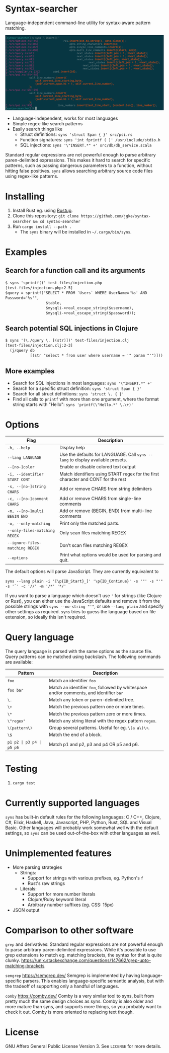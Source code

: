 Syntax-searcher
===============

Language-independent command-line utility for syntax-aware pattern matching.

![Screenshot showing an example query and output.](doc/screenshot.png)

- Language-independent, works for most languages
- Simple regex-like search patterns
- Easily search things like
    - Struct definitions: `syns 'struct Span { }' src/psi.rs`
    - Function signatures: `syns 'int fprintf ( )' /usr/include/stdio.h`
    - SQL injections: `syns '\"INSERT.*" +' src/db/db_service.scala`

Standard regular expressions are not powerful enough to parse arbitrary
paren-delimited expressions. This makes it hard to search for specific
patterns, such as passing dangerous parameters to a function, without hitting
false positives. `syns` allows searching arbitrary source code files using
regex-like patterns.

Installing
==========

1) Install Rust eg. using [Rustup](https://rustup.rs/).
2) Clone this repository: `git clone https://github.com/jgke/syntax-searcher && cd syntax-searcher`
3) Run `cargo install --path .`
    - The `syns` binary will be installed in `~/.cargo/bin/syns`.

Examples
========

Search for a function call and its arguments
--------------------------------------------
```
$ syns 'sprintf()' test-files/injection.php
[test-files/injection.php:2-5]
$query = sprintf("SELECT * FROM `Users` WHERE UserName='%s' AND Password='%s'",
                  $table,
                  $mysqli->real_escape_string($username),
                  $mysqli->real_escape_string($password));
```

Search potential SQL injections in Clojure
------------------------------------------
```
$ syns '(\./query \. [(str)])' test-files/injection.clj
[test-files/injection.clj:2-3]
  (j/query db
           [(str "select * from user where username = '" param "'")]))
```

More examples
-------------
- Search for SQL injections in most languages: `syns '\"INSERT.*" +'`
- Search for a specific struct definition: `syns 'struct Span { }'`
- Search for all struct definitions: `syns 'struct \. { }'`
- Find all calls to `printf` with more than one argument, where the format string starts with "Hello": `syns 'printf(\"Hello.*" \.\+)'`

Options
=======
| Flag                            | Description                                                                       |
|---------------------------------|-----------------------------------------------------------------------------------|
| `-h, --help`                    | Display help                                                                      |
| `--lang LANGUAGE`               | Use the defaults for LANGUAGE. Call `syns --lang` to display available presets.   |
| `--[no-]color`                  | Enable or disable colored text output                                             |                                            |
| `-i, --identifier START CONT`   | Match identifiers using START regex for the first character and CONT for the rest |
| `-s, --[no-]string CHARS`       | Add or remove CHARS from string delimiters                                        |
| `-c, --[no-]comment CHARS`      | Add or remove CHARS from single-line comments                                     |
| `-m, --[no-]multi BEGIN END`    | Add or remove (BEGIN, END) from multi-line comments                               |
| `-o, --only-matching`           | Print only the matched parts.                                                     |
| `--only-files-matching REGEX`   | Only scan files matching REGEX                                                    |
| `--ignore-files-matching REGEX` | Don't scan files matching REGEX                                                   |
| `--options`                     | Print what options would be used for parsing and quit.                            |

The default options will parse JavaScript. They are currently equivalent to
```
syns --lang plain -i '[\p{ID_Start}_]' '\p{ID_Continue}' -s '"' -s "'" -s '`' -c '//' -m '/*' '*/'
```

If you want to parse a language which doesn't use `'` for strings (like Clojure
or Rust), you can either use the JavaScript defaults and remove it from the
possible strings with `syns --no-string "'"`, or use `--lang plain` and specify
other settings as required. `syns` tries to guess the language based on file
extension, so ideally this isn't required.

Query language
==============

The query language is parsed with the same options as the source file. Query patterns
can be matched using backslash. The following commands are available:

| Pattern                   | Description                                                                             |
|---------------------------|-----------------------------------------------------------------------------------------|
| `foo`                     | Match an identifier `foo`                                                               |
| `foo bar`                 | Match an identifier `foo`, followed by whitespace and/or comments, and identifier `bar` |
| `\.`                      | Match any token or paren-delimited tree.                                                |
| `\+`                      | Match the previous pattern one or more times.                                           |
| `\*`                      | Match the previous pattern zero or more times.                                          |
| `\"regex"`                | Match any string literal with the regex pattern `regex`.                                |
| `\(pattern\)`             | Group several patterns. Useful for eg. `\(a a\)\+`.                                     |
| `\$`                      | Match the end of a block.                                                               |
| `p1 p2 \| p3 p4 \| p5 p6` | Match p1 and p2, p3 and p4 OR p5 and p6.                                                |

Testing
=======

1) `cargo test`

Currently supported languages
=============================

`syns` has built-in default rules for the following languages: C / C++,
Clojure, C#, Elixir, Haskell, Java, Javascript, PHP, Python, Rust, SQL and
Visual Basic. Other languages will probably work somewhat well with the default
settings, so `syns` can be used out-of-the-box with other languages as well.

Unimplemented features
======================

- More parsing strategies
    - Strings:
        - Support for strings with various prefixes, eg. Python's `f`
        - Rust's raw strings
    - Literals:
        - Support for more number literals
        - Clojure/Ruby keyword literal
        - Arbitrary number suffixes (eg. CSS: 15px)
- JSON output

Comparison to other software
============================

`grep` and derivatives: Standard regular expressions are not powerful enough to
parse arbitrary paren-delimited expressions. While it's possible to use grep
extensions to match eg. matching brackets, the syntax for that is quite clunky.
https://unix.stackexchange.com/questions/147662/grep-upto-matching-brackets

`semgrep` https://semgrep.dev/ Semgrep is implemented by having
language-specific parsers. This enables language-specific semantic analysis,
but with the tradeoff of supporting only a handful of languages.

`comby` https://comby.dev/ Comby is a very similar tool to syns, built from
pretty much the same design choices as syns. Comby is also older and more
mature than syns, and supports more things, so you probably want to check it
out. Comby is more oriented to replacing text though.

License
=======

GNU Affero General Public License Version 3. See `LICENSE` for more details.
